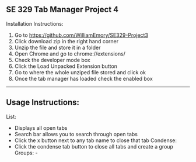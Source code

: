 SE 329 Tab Manager Project 4
-------------------------------------------------
Installation Instructions:
  1. Go to https://github.com/WilliamEmory/SE329-Project3
  2. Click download zip in the right hand corner
  3. Unzip the file and store it in a folder
  4. Open Chrome and go to chrome://extensions/
  5. Check the developer mode box
  6. Click the Load Unpacked Extension button
  7. Go to where the whole unziped file stored and click ok
  8. Once the tab manager has loaded check the enabled box

-------------------------------------------------
Usage Instructions:
-------------------------------------------------
List:
  - Displays all open tabs
  - Search bar allows you to search through open tabs
  - Click the x button next to any tab name to close that tab
Condense:
  - Click the condense tab button to close all tabs and create a group
Groups:
    	- 
